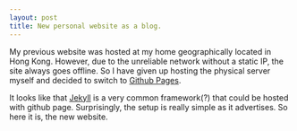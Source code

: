 ```yaml
---
layout: post
title: New personal website as a blog.
---
```

My previous website was hosted at my home geographically located in Hong Kong. However, due to the unreliable network without a static IP, the site always goes offline. So I have given up hosting the physical server myself and decided to switch to [Github Pages](https://pages.github.com/). 

It looks like that [Jekyll](https://jekyllrb.com/) is a very common framework(?) that could be hosted with github page. Surprisingly, the setup is really simple as it advertises. So here it is, the new website.
